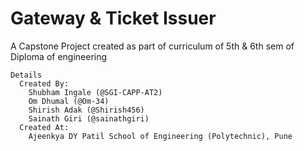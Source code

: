 # Gateway & Ticket Issuer

A Capstone Project created as part of curriculum of 5th & 6th sem of Diploma of engineering

```
Details
  Created By:
    Shubham Ingale (@SGI-CAPP-AT2)
    Om Dhumal (@Om-34)
    Shirish Adak (@Shirish456)
    Sainath Giri (@sainathgiri)
  Created At:
    Ajeenkya DY Patil School of Engineering (Polytechnic), Pune
```
